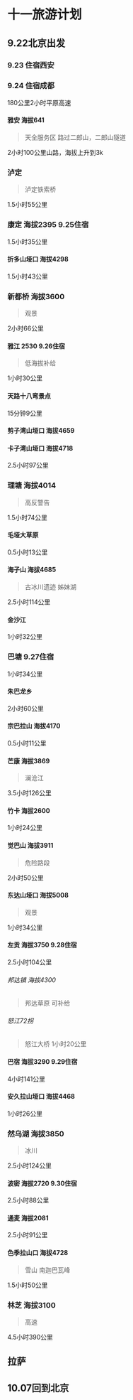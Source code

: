 # 十一旅游计划

## 9.22北京出发
### 9.23 住宿西安
### 9.24 住宿成都
180公里2小时平原高速
#### 雅安 海拔641
>天全服务区
>路过二郎山，二郎山隧道

2小时100公里山路，海拔上升到3k
### 泸定
>泸定铁索桥

1.5小时55公里
### 康定 海拔2395 9.25住宿
1.5小时35公里
#### 折多山垭口 海拔4298
1.5小时43公里
### 新都桥 海拔3600
>观景

2小时66公里
#### 雅江 2530 9.26住宿
>低海拔补给

1小时30公里
#### 天路十八弯景点
15分钟9公里
#### 剪子湾山垭口 海拔4659
#### 卡子湾山垭口 海拔4718
2.5小时97公里
### 理塘 海拔4014
>高反警告

1.5小时74公里
#### 毛垭大草原
0.5小时13公里
#### 海子山 海拔4685
>古冰川遗迹
>姊妹湖

2.5小时114公里
#### 金沙江
1小时32公里
### 巴塘 9.27住宿
1小时34公里
#### 朱巴龙乡
2小时60公里
#### 宗巴拉山 海拔4170
0.5小时11公里
#### 芒康 海拔3869
>澜沧江

3.5小时126公里
#### 竹卡 海拔2600
1小时24公里
#### 觉巴山 海拔3911
>危险路段

2小时50公里
#### 东达山垭口 海拔5008
>观景

1小时34公里
#### 左贡 海拔3750 9.28住宿
2.5小时104公里
###### 邦达镇 海拔4300
>邦达草原
>可补给


###### 怒江72拐
>怒江大桥
1小时20公里
#### 巴宿 海拔3290 9.29住宿
4小时141公里
#### 安久拉山垭口 海拔4468
1小时26公里
### 然乌湖 海拔3850
>冰川

2.5小时124公里
#### 波密 海拔2720 9.30住宿
2.5小时88公里
#### 通麦 海拔2081
2.5小时91公里
#### 色季拉山口 海拔4728
>雪山 南迦巴瓦峰

1.5小时50公里
### 林芝 海拔3100
>高速

4.5小时390公里
## 拉萨
## 10.07回到北京
